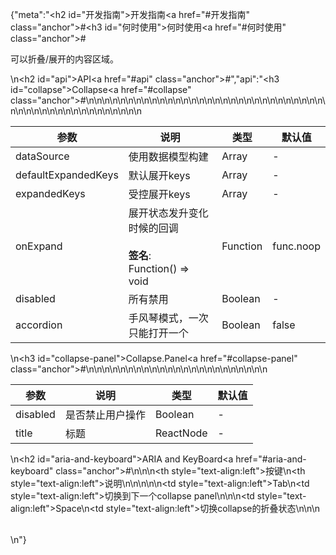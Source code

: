 {"meta":"<h2 id=\"&#x5F00;&#x53D1;&#x6307;&#x5357;\">&#x5F00;&#x53D1;&#x6307;&#x5357;<a href=\"#&#x5F00;&#x53D1;&#x6307;&#x5357;\" class=\"anchor\">#</a></h2><h3 id=\"&#x4F55;&#x65F6;&#x4F7F;&#x7528;\">&#x4F55;&#x65F6;&#x4F7F;&#x7528;<a href=\"#&#x4F55;&#x65F6;&#x4F7F;&#x7528;\" class=\"anchor\">#</a></h3><p>&#x53EF;&#x4EE5;&#x6298;&#x53E0;/&#x5C55;&#x5F00;&#x7684;&#x5185;&#x5BB9;&#x533A;&#x57DF;&#x3002;</p>\n<h2 id=\"api\">API<a href=\"#api\" class=\"anchor\">#</a></h2>","api":"<h3 id=\"collapse\">Collapse<a href=\"#collapse\" class=\"anchor\">#</a></h3><table>\n<thead>\n<tr>\n<th>&#x53C2;&#x6570;</th>\n<th>&#x8BF4;&#x660E;</th>\n<th>&#x7C7B;&#x578B;</th>\n<th>&#x9ED8;&#x8BA4;&#x503C;</th>\n</tr>\n</thead>\n<tbody>\n<tr>\n<td>dataSource</td>\n<td>&#x4F7F;&#x7528;&#x6570;&#x636E;&#x6A21;&#x578B;&#x6784;&#x5EFA;</td>\n<td>Array</td>\n<td>-</td>\n</tr>\n<tr>\n<td>defaultExpandedKeys</td>\n<td>&#x9ED8;&#x8BA4;&#x5C55;&#x5F00;keys</td>\n<td>Array</td>\n<td>-</td>\n</tr>\n<tr>\n<td>expandedKeys</td>\n<td>&#x53D7;&#x63A7;&#x5C55;&#x5F00;keys</td>\n<td>Array</td>\n<td>-</td>\n</tr>\n<tr>\n<td>onExpand</td>\n<td>&#x5C55;&#x5F00;&#x72B6;&#x6001;&#x53D1;&#x5347;&#x53D8;&#x5316;&#x65F6;&#x5019;&#x7684;&#x56DE;&#x8C03;<br><br><strong>&#x7B7E;&#x540D;</strong>:<br>Function() =&gt; void</td>\n<td>Function</td>\n<td>func.noop</td>\n</tr>\n<tr>\n<td>disabled</td>\n<td>&#x6240;&#x6709;&#x7981;&#x7528;</td>\n<td>Boolean</td>\n<td>-</td>\n</tr>\n<tr>\n<td>accordion</td>\n<td>&#x624B;&#x98CE;&#x7434;&#x6A21;&#x5F0F;&#xFF0C;&#x4E00;&#x6B21;&#x53EA;&#x80FD;&#x6253;&#x5F00;&#x4E00;&#x4E2A;</td>\n<td>Boolean</td>\n<td>false</td>\n</tr>\n</tbody>\n</table>\n<h3 id=\"collapse-panel\">Collapse.Panel<a href=\"#collapse-panel\" class=\"anchor\">#</a></h3><table>\n<thead>\n<tr>\n<th>&#x53C2;&#x6570;</th>\n<th>&#x8BF4;&#x660E;</th>\n<th>&#x7C7B;&#x578B;</th>\n<th>&#x9ED8;&#x8BA4;&#x503C;</th>\n</tr>\n</thead>\n<tbody>\n<tr>\n<td>disabled</td>\n<td>&#x662F;&#x5426;&#x7981;&#x6B62;&#x7528;&#x6237;&#x64CD;&#x4F5C;</td>\n<td>Boolean</td>\n<td>-</td>\n</tr>\n<tr>\n<td>title</td>\n<td>&#x6807;&#x9898;</td>\n<td>ReactNode</td>\n<td>-</td>\n</tr>\n</tbody>\n</table>\n<h2 id=\"aria-and-keyboard\">ARIA and KeyBoard<a href=\"#aria-and-keyboard\" class=\"anchor\">#</a></h2><table>\n<thead>\n<tr>\n<th style=\"text-align:left\">&#x6309;&#x952E;</th>\n<th style=\"text-align:left\">&#x8BF4;&#x660E;</th>\n</tr>\n</thead>\n<tbody>\n<tr>\n<td style=\"text-align:left\">Tab</td>\n<td style=\"text-align:left\">&#x5207;&#x6362;&#x5230;&#x4E0B;&#x4E00;&#x4E2A;collapse panel</td>\n</tr>\n<tr>\n<td style=\"text-align:left\">Space</td>\n<td style=\"text-align:left\">&#x5207;&#x6362;collapse&#x7684;&#x6298;&#x53E0;&#x72B6;&#x6001;</td>\n</tr>\n</tbody>\n</table>\n"}